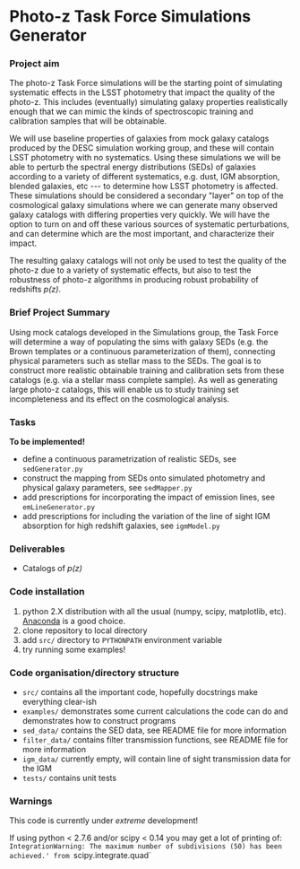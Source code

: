 # Photo-z Task Force Simulations Generator


### Project aim

The photo-z Task Force simulations will be the starting point of simulating systematic effects in the LSST
photometry that impact the quality of the photo-z. This includes (eventually) simulating galaxy properties
realistically enough that we can mimic the kinds of spectroscopic training and calibration samples that will
be obtainable.

We will use baseline properties of galaxies from mock galaxy catalogs produced by the DESC simulation working
group, and these will contain LSST photometry with no systematics. Using these simulations we will be able to 
perturb the spectral energy distributions (SEDs) of galaxies according to a variety of different systematics,
e.g. dust, IGM absorption, blended galaxies, etc --- to determine how LSST photometry is affected. These
simulations should be considered a secondary "layer" on top of the cosmological galaxy simulations where we
can generate many observed galaxy catalogs with differing properties very quickly. We will have the option to 
turn on and off these various sources of systematic perturbations, and can determine which are the most 
important, and characterize their impact.

The resulting galaxy catalogs will not only be used to test the quality of the photo-z due to a variety of
systematic effects, but also to test the robustness of photo-z algorithms in producing robust probability of
redshifts *p(z)*.



### Brief Project Summary

Using mock catalogs developed in the Simulations group, the Task Force will determine a way of populating the 
sims with galaxy SEDs (e.g. the Brown templates or a continuous parameterization of them), connecting physical
parameters such as stellar mass to the SEDs.  The goal is to construct more realistic obtainable training and
calibration sets from these catalogs (e.g. via a stellar mass complete sample). As well as generating large 
photo-z catalogs, this will enable us to study training set incompleteness and its effect on the cosmological
analysis.


### Tasks 

**To be implemented!**

* define a continuous parametrization of realistic SEDs, see `sedGenerator.py`
* construct the mapping from SEDs onto simulated photometry and physical galaxy parameters, see `sedMapper.py`
* add prescriptions for incorporating the impact of emission lines, see `emLineGenerator.py`
* add prescriptions for including the variation of the line of sight IGM absorption for high redshift galaxies,
see `igmModel.py`


### Deliverables

* Catalogs of *p(z)*


### Code installation

1. python 2.X distribution with all the usual (numpy, scipy, matplotlib, etc). [Anaconda](https://store.continuum.io/cshop/anaconda/) is a good choice.
2. clone repository to local directory
3. add `src/` directory to `PYTHONPATH` environment variable
4. try running some examples!


### Code organisation/directory structure

* `src/` contains all the important code, hopefully docstrings make everything clear-ish
* `examples/` demonstrates some current calculations the code can do and demonstrates how to construct programs
* `sed_data/` contains the SED data, see README file for more information
* `filter_data/` contains filter transmission functions, see README file for more information
* `igm_data/` currently empty, will contain line of sight transmission data for the IGM
* `tests/` contains unit tests


### Warnings

This code is currently under *extreme* development! 

If using python < 2.7.6 and/or scipy < 0.14 you may get a lot of printing of:
`IntegrationWarning: The maximum number of subdivisions (50) has been achieved.'
from `scipy.integrate.quad`



